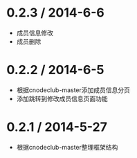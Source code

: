 0.2.3 / 2014-6-6
==================

  * 成员信息修改
  * 成员删除

0.2.2 / 2014-6-5
==================

  * 根据cnodeclub-master添加成员信息分页
  * 添加跳转到修改成员信息页面功能

0.2.1 / 2014-5-27
==================

  * 根据cnodeclub-master整理框架结构

